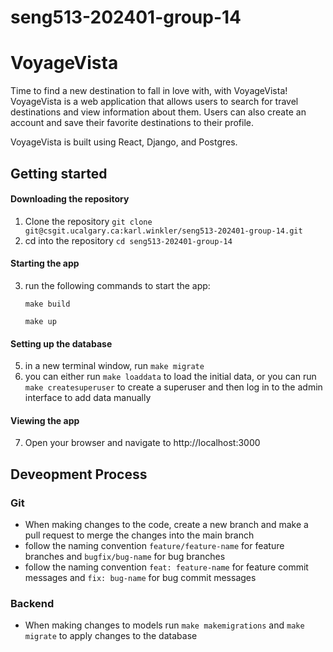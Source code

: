 # seng513-202401-group-14

# VoyageVista

Time to find a new destination to fall in love with, with VoyageVista! VoyageVista is a web application that allows users to search for travel destinations and view information about them. Users can also create an account and save their favorite destinations to their profile. 

VoyageVista is built using React, Django, and Postgres.

## Getting started

#### Downloading the repository
1. Clone the repository `git clone git@csgit.ucalgary.ca:karl.winkler/seng513-202401-group-14.git`
2. cd into the repository `cd seng513-202401-group-14`

#### Starting the app
3. run the following commands to start the app:

    `make build`

    `make up`

#### Setting up the database
5. in a new terminal window, run `make migrate`
6. you can either run `make loaddata` to load the initial data, or you can run `make createsuperuser` to create a superuser and then log in to the admin interface to add data manually

#### Viewing the app
7. Open your browser and navigate to http://localhost:3000

## Deveopment Process
### Git
  - When making changes to the code, create a new branch and make a pull request to merge the changes into the main branch
  - follow the naming convention `feature/feature-name` for feature branches and `bugfix/bug-name` for bug branches
  - follow the naming convention `feat: feature-name` for feature commit messages and `fix: bug-name` for bug commit messages
### Backend
  - When making changes to models run `make makemigrations` and `make migrate` to apply changes to the database

